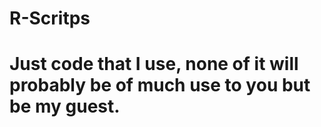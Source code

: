 # R-Scritps
# Just code that I use, none of it will probably be of much use to you but be my guest.


